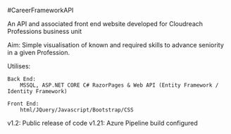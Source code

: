 ﻿#CareerFrameworkAPI

An API and associated front end website developed for Cloudreach Professions business unit

Aim:
Simple visualisation of known and required skills to advance seniority in a given Profession.



Utilises:

	Back End:
		MSSQL, ASP.NET CORE C# RazorPages & Web API (Entity Framework / Identity Framework)

	Front End: 
		html/JQuery/Javascript/Bootstrap/CSS


v1.2: Public release of code
v1.21: Azure Pipeline build configured